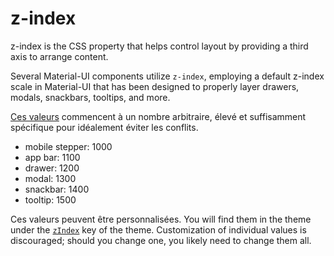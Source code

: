 # z-index

<p class="description">z-index is the CSS property that helps control layout by providing a third axis to arrange content.</p>

Several Material-UI components utilize `z-index`, employing a default z-index scale in Material-UI that has been designed to properly layer drawers, modals, snackbars, tooltips, and more.

[Ces valeurs](https://github.com/mui-org/material-ui/blob/6957c91608e7c9cc73f3b5b1085de0b37a5fb25d/packages/material-ui/src/styles/zIndex.js#L4) commencent à un nombre arbitraire, élevé et suffisamment spécifique pour idéalement éviter les conflits.

- mobile stepper: 1000
- app bar: 1100
- drawer: 1200
- modal: 1300
- snackbar: 1400
- tooltip: 1500

Ces valeurs peuvent être personnalisées. You will find them in the theme under the [`zIndex`](/customization/default-theme/?expend-path=$.zIndex) key of the theme. Customization of individual values is discouraged; should you change one, you likely need to change them all.
